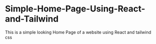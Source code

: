 # Simple-Home-Page-Using-React-and-Tailwind
This is a simple looking Home Page of a website using React and tailwind css
